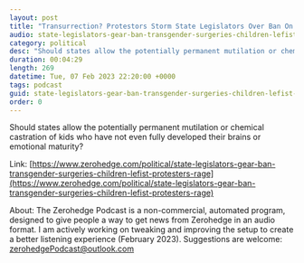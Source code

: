 ```yaml
---
layout: post
title: "Transurrection? Protestors Storm State Legislators Over Ban On Child 'Gender Transition' Surgery"
audio: state-legislators-gear-ban-transgender-surgeries-children-lefist-protesters-rage-0
category: political
desc: "Should states allow the potentially permanent mutilation or chemical castration of kids who have not even fully developed their brains or emotional maturity?"
duration: 00:04:29
length: 269
datetime: Tue, 07 Feb 2023 22:20:00 +0000
tags: podcast
guid: state-legislators-gear-ban-transgender-surgeries-children-lefist-protesters-rage-0
order: 0
---
```

Should states allow the potentially permanent mutilation or chemical castration of kids who have not even fully developed their brains or emotional maturity?

Link: [https://www.zerohedge.com/political/state-legislators-gear-ban-transgender-surgeries-children-lefist-protesters-rage](https://www.zerohedge.com/political/state-legislators-gear-ban-transgender-surgeries-children-lefist-protesters-rage)

About: The Zerohedge Podcast is a non-commercial, automated program, designed to give people a way to get news from Zerohedge in an audio format.  I am actively working on tweaking and improving the setup to create a better listening experience (February 2023).  Suggestions are welcome: [zerohedgePodcast@outlook.com](mailto:zerohedgePodcast@outlook.com)